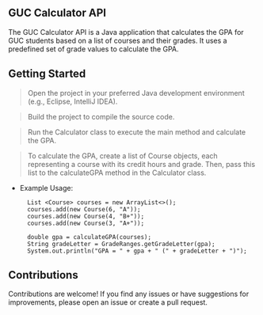 ## GUC Calculator API

The GUC Calculator API is a Java application that calculates the GPA for GUC students based on a list of courses and their grades. It uses a predefined set of grade values to calculate the GPA.

## Getting Started
> Open the project in your preferred Java development environment (e.g., Eclipse, IntelliJ IDEA).

> Build the project to compile the source code.

> Run the Calculator class to execute the main method and calculate the GPA.

> To calculate the GPA, create a list of Course objects, each representing a course with its credit hours and grade. Then, pass this list to the calculateGPA method in the Calculator class.

- Example Usage:
  
        List <Course> courses = new ArrayList<>();
        courses.add(new Course(6, "A"));
        courses.add(new Course(4, "B+"));
        courses.add(new Course(3, "A+"));

        double gpa = calculateGPA(courses);
        String gradeLetter = GradeRanges.getGradeLetter(gpa);
        System.out.println("GPA = " + gpa + " (" + gradeLetter + ")");

## Contributions
Contributions are welcome! If you find any issues or have suggestions for improvements, please open an issue or create a pull request.
